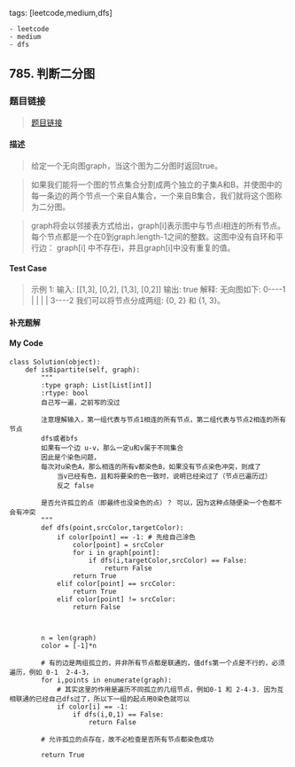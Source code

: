 tags: [leetcode,medium,dfs]

	- leetcode
	- medium
	- dfs

## 785. 判断二分图
### 题目链接
> [题目链接](https://leetcode-cn.com/problems/is-graph-bipartite/)

#### 描述
> 给定一个无向图graph，当这个图为二分图时返回true。

> 如果我们能将一个图的节点集合分割成两个独立的子集A和B，并使图中的每一条边的两个节点一个来自A集合，一个来自B集合，我们就将这个图称为二分图。

> graph将会以邻接表方式给出，graph[i]表示图中与节点i相连的所有节点。每个节点都是一个在0到graph.length-1之间的整数。这图中没有自环和平行边： graph[i] 中不存在i，并且graph[i]中没有重复的值。


#### Test Case
> 示例 1:
输入: [[1,3], [0,2], [1,3], [0,2]]
输出: true
解释: 
无向图如下:
0----1
|    |
|    |
3----2
我们可以将节点分成两组: {0, 2} 和 {1, 3}。


#### 补充题解
#### My Code
```
class Solution(object):
    def isBipartite(self, graph):
        """
        :type graph: List[List[int]]
        :rtype: bool
        自己写一遍，之前写的没过

        注意理解输入，第一组代表与节点1相连的所有节点，第二组代表与节点2相连的所有节点
        dfs或者bfs
        如果有一个边 u-v，那么一定u和v属于不同集合
        因此是个染色问题，
        每次对u染色A，那么相连的所有v都染色B，如果没有节点染色冲突，则成了
            当v已经有色，且和将要染的色一致时，说明已经染过了（节点已遍历过）
            反之 false
        
        是否允许孤立的点（即最终也没染色的点）？ 可以，因为这种点随便染一个色都不会有冲突
        """
        def dfs(point,srcColor,targetColor):
            if color[point] == -1: # 先给自己涂色
                color[point] = srcColor
                for i in graph[point]:
                    if dfs(i,targetColor,srcColor) == False:
                        return False
                return True
            elif color[point] == srcColor:
                return True
            elif color[point] != srcColor:
                return False
 


        n = len(graph)
        color = [-1]*n
        
        # 有的边是两组孤立的，并非所有节点都是联通的，值dfs第一个点是不行的，必须遍历，例如 0-1  2-4-3，
        for i,points in enumerate(graph):
            # 其实这里的作用是遍历不同孤立的几组节点，例如0-1 和 2-4-3. 因为互相联通的已经自己dfs过了，所以下一组的起点用0染色就可以
            if color[i] == -1:
                if dfs(i,0,1) == False:
                    return False

        # 允许孤立的点存在，故不必检查是否所有节点都染色成功

        return True
```